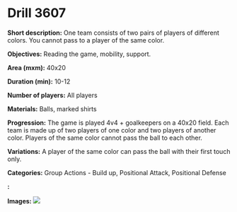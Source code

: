 # Drill 3607

**Short description:**
One team consists of two pairs of players of different colors. You cannot pass to a player of the same color.

**Objectives:**
Reading the game, mobility, support.

**Area (mxm):**
40x20

**Duration (min):**
10-12

**Number of players:**
All players

**Materials:**
Balls, marked shirts

**Progression:**
The game is played 4v4 + goalkeepers on a 40x20 field. Each team is made up of two players of one color and two players of another color. Players of the same color cannot pass the ball to each other.

**Variations:**
A player of the same color can pass the ball with their first touch only.

**Categories:**
Group Actions - Build up, Positional Attack, Positional Defense

**:**


**Images:**
![](https://www.coachingfutsal.com/\images\b559e207-58eb-4ef9-af43-854f33832203_304.png)

